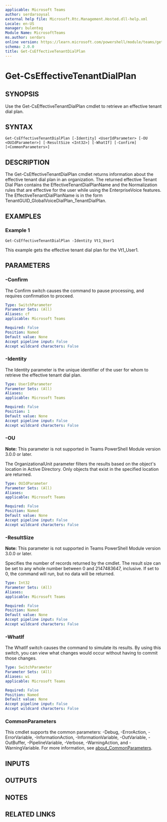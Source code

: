 ```yaml
---
applicable: Microsoft Teams
author: serdarsoysal
external help file: Microsoft.Rtc.Management.Hosted.dll-help.xml
Locale: en-US
manager: bulenteg
Module Name: MicrosoftTeams
ms.author: serdars
online version: https://learn.microsoft.com/powershell/module/teams/get-cseffectivetenantdialplan
schema: 2.0.0
title: Get-CsEffectiveTenantDialPlan
---
```


# Get-CsEffectiveTenantDialPlan

## SYNOPSIS
Use the Get-CsEffectiveTenantDialPlan cmdlet to retrieve an effective tenant dial plan.

## SYNTAX

```
Get-CsEffectiveTenantDialPlan [-Identity] <UserIdParameter> [-OU <OUIdParameter>] [-ResultSize <Int32>] [-WhatIf] [-Confirm] [<CommonParameters>]
```

## DESCRIPTION
The Get-CsEffectiveTenantDialPlan cmdlet returns information about the effective tenant dial plan in an organization.
The returned effective Tenant Dial Plan contains the EffectiveTenantDialPlanName and the Normalization rules that are effective for the user while using
the EnterpriseVoice features. The EffectiveTenantDialPlanName is in the form TenantGUID_GlobalVoiceDialPlan_TenantDialPlan.

## EXAMPLES

### Example 1
```
Get-CsEffectiveTenantDialPlan -Identity Vt1_User1
```

This example gets the effective tenant dial plan for the Vt1_User1.

## PARAMETERS

### -Confirm
The Confirm switch causes the command to pause processing, and requires confirmation to proceed.

```yaml
Type: SwitchParameter
Parameter Sets: (All)
Aliases: cf
applicable: Microsoft Teams

Required: False
Position: Named
Default value: None
Accept pipeline input: False
Accept wildcard characters: False
```

### -Identity
The Identity parameter is the unique identifier of the user for whom to retrieve the effective tenant dial plan.

```yaml
Type: UserIdParameter
Parameter Sets: (All)
Aliases:
applicable: Microsoft Teams

Required: False
Position: 1
Default value: None
Accept pipeline input: False
Accept wildcard characters: False
```

### -OU
**Note:** This parameter is not supported in Teams PowerShell Module version 3.0.0 or later.

The OrganizationalUnit parameter filters the results based on the object's location in Active Directory.
Only objects that exist in the specified location are returned.

```yaml
Type: OUIdParameter
Parameter Sets: (All)
Aliases:
applicable: Microsoft Teams

Required: False
Position: Named
Default value: None
Accept pipeline input: False
Accept wildcard characters: False
```

### -ResultSize
**Note:** This parameter is not supported in Teams PowerShell Module version 3.0.0 or later.

Specifies the number of records returned by the cmdlet.
The result size can be set to any whole number between 0 and 2147483647, inclusive.
If set to 0, the command will run, but no data will be returned.

```yaml
Type: Int32
Parameter Sets: (All)
Aliases:
applicable: Microsoft Teams

Required: False
Position: Named
Default value: None
Accept pipeline input: False
Accept wildcard characters: False
```

### -WhatIf
The WhatIf switch causes the command to simulate its results.
By using this switch, you can view what changes would occur without having to commit those changes.

```yaml
Type: SwitchParameter
Parameter Sets: (All)
Aliases: wi
applicable: Microsoft Teams

Required: False
Position: Named
Default value: None
Accept pipeline input: False
Accept wildcard characters: False
```

### CommonParameters
This cmdlet supports the common parameters: -Debug, -ErrorAction, -ErrorVariable, -InformationAction, -InformationVariable, -OutVariable, -OutBuffer, -PipelineVariable, -Verbose, -WarningAction, and -WarningVariable. For more information, see [about_CommonParameters](https://go.microsoft.com/fwlink/?LinkID=113216).

## INPUTS

## OUTPUTS

## NOTES

## RELATED LINKS
